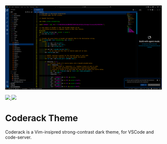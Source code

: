 ![Coderack Theme Icon](./images/icon-large.png)

<a href="https://github.com/Foorack/coderack-theme/blob/main/LICENSE">
    <img src="https://img.shields.io/static/v1.svg?style=for-the-badge&label=License&message=MIT&logoColor=000000&colorA=003b4e&colorB=00bfff"/>
</a>
<a href="https://github.com/Foorack/coderack-theme/stargazers">
    <img src="https://img.shields.io/github/stars/Foorack/coderack-theme?colorA=003b4e&colorB=00bfff&style=for-the-badge">
</a>

# Coderack Theme

Coderack is a Vim-insipred strong-contrast dark theme, for VSCode and code-server.
